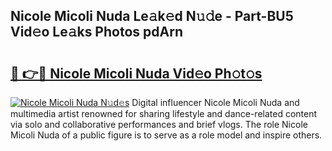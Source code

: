 ## Nicole Micoli Nuda Le𝚊k𝚎d N𝚞𝚍e - Part-BU5 Vid𝚎o Le𝚊ks Photos pdArn

# <h2><a href="http://fbbzwsq.evod.top/?m=Nicole+Micoli+Nuda">🔗 👉🔴 Nicole Micoli Nuda Vid𝚎o Ph𝚘t𝚘s</a></h2>

[![Nicole Micoli Nuda N𝚞d𝚎s](https://i.imgur.com/8V9OHl7.gif)](http://fbbzwsq.evod.top/?m=Nicole+Micoli+Nuda)
Digital influencer Nicole Micoli Nuda and multimedia artist renowned for sharing lifestyle and dance-related content via solo and collaborative performances and brief vlogs. The role Nicole Micoli Nuda of a public figure is to serve as a role model and inspire others. 
